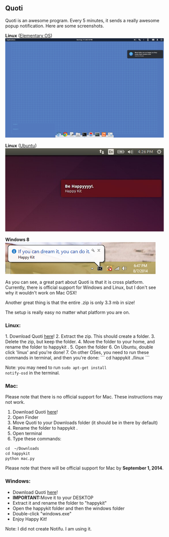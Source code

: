<h2>Quoti</h2>

Quoti is an awesome program. Every 5 minutes, it sends a really awesome popup notification. Here are some screenshots.

<b>Linux</b> (<a href="http://www.elementaryos.org">Elementary OS</a>)
<br />
<img src="https://raw.githubusercontent.com/Nexae/HappyKit/master/Screenshots/Quoti_ElementaryOS.png">


<b>Linux</b> (<a href="http://www.ubuntu.com/">Ubuntu</a>)
<br />
<img src="https://raw.githubusercontent.com/Nexae/HappyKit/master/Screenshots/Quoti_Ubuntu1404.JPG">


<b>Windows 8</b>
<br />
<img src="https://raw.githubusercontent.com/Nexae/HappyKit/a2f0d511c9516cac9d8569a5de0a3091d6a7f1ac/windows/HappySnap.PNG">

As you can see, a great part about Quoti is that it is cross platform. Currently, there is official support for Windows and Linux, but I don't see why it wouldn't work on Mac OSX!

Another great thing is that the entire .zip is only 3.3 mb in size!

The setup is really easy no matter what platform you are on.

<h3>Linux: </h3>
1. Download Quoti <a href="https://github.com/Nexae/quot/archive/master.zip">here</a>!
2. Extract the zip. This should create a folder.
3. Delete the zip, but keep the folder.
4. Move the folder to your home, and rename the folder to happykit .
5. Open the folder
6. On Ubuntu, double click 'linux' and you're done!
7. On other OSes, you need to run these commands in terminal, and then you're done:
```
cd happykit
./linux
```

Note: you may need to run <code>sudo apt-get install notify-osd</code> in the terminal.

<h3>Mac: </h3>
Please note that there is no official support for Mac. These instructions may not work.

1. Download Quoti <a href="https://github.com/Nexae/HappyKit/archive/master.zip">here</a>!
2. Open Finder
3. Move Quoti to your Downloads folder (it should be in there by default)
4. Rename the folder to happykit .
5. Open terminal
6. Type these commands:
```
cd  ~/Downloads
cd happykit
python mac.py
```

Please note that there will be official support for Mac by <b>September 1, 2014</b>.

<h3>Windows: </h3>

- Download Quoti <a href="https://github.com/Nexae/HappyKit/archive/master.zip">here</a>!
- <b>IMPORTANT:</b>Move it to your DESKTOP
- Extract it and rename the folder to "happykit"
- Open the happykit folder and then the windows folder
- Double-click "windows.exe"
- Enjoy Happy Kit!

Note: I did not create Notifu. I am using it.
